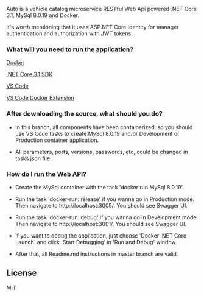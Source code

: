 
Auto is a vehicle catalog microservice RESTful Web Api powered .NET Core 3.1, MySql 8.0.19 and Docker.

It's worth mentioning that it uses ASP.NET Core Identity for manager authentication and authorization with JWT tokens.

### What will you need to run the application?

[Docker](https://www.docker.com/)

[.NET Core 3.1 SDK](https://dotnet.microsoft.com/download)

[VS Code](https://code.visualstudio.com/download)

[VS Code Docker Extension](https://github.com/microsoft/vscode-docker)

### After downloading the source, what should you do?

 - In this branch, all components have been containerized, so you should use VS Code tasks to create MySql 8.0.19 and/or Development or Production container application.
 
 - All parameters, ports, versions, passwords, etc, could be changed in tasks.json file.

### How do I run the Web API?

 - Create the MySql container with the task 'docker run MySql 8.0.19'.

 - Run the task 'docker-run: release' if you wanna go in Production mode. Then navigate to http://localhost:3005/. You should see Swagger UI.

 - Run the task 'docker-run: debug' if you wanna go in Development mode. Then navigate to http://localhost:3001/. You should see Swagger UI.
 
- If you want to debug the application, just choose 'Docker .NET Core Launch' and click 'Start Debugging' in 'Run and Debug' window.
 
- After that, all Readme.md instructions in master branch are valid.

License
----

MIT

